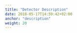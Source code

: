 ```yaml
---
title: "Detector Description"
date: 2018-05-17T14:59:42+02:00
anchor: "description"
weight: 20
---
```

